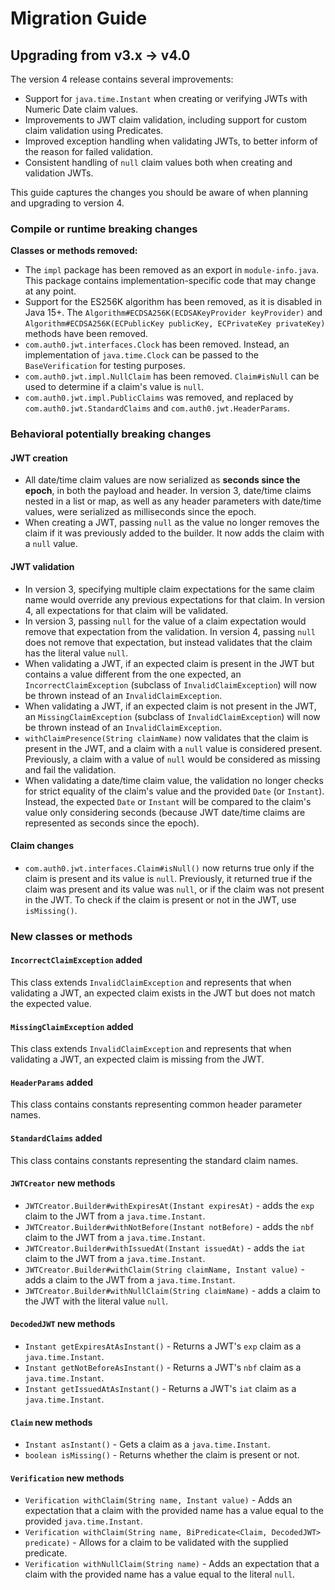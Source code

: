 # Migration Guide

## Upgrading from v3.x -> v4.0

The version 4 release contains several improvements:

- Support for `java.time.Instant` when creating or verifying JWTs with Numeric Date claim values.
- Improvements to JWT claim validation, including support for custom claim validation using Predicates.
- Improved exception handling when validating JWTs, to better inform of the reason for failed validation.
- Consistent handling of `null` claim values both when creating and validation JWTs.

This guide captures the changes you should be aware of when planning and upgrading to version 4.

### Compile or runtime breaking changes

**Classes or methods removed:**
- The `impl` package has been removed as an export in `module-info.java`. This package contains implementation-specific code that may change at any point.
- Support for the ES256K algorithm has been removed, as it is disabled in Java 15+. The `Algorithm#ECDSA256K(ECDSAKeyProvider keyProvider)` and `Algorithm#ECDSA256K(ECPublicKey publicKey, ECPrivateKey privateKey)` methods have been removed.
- `com.auth0.jwt.interfaces.Clock` has been removed. Instead, an implementation of `java.time.Clock` can be passed to the `BaseVerification` for testing purposes.
- `com.auth0.jwt.impl.NullClaim` has been removed. `Claim#isNull` can be used to determine if a claim's value is `null`.
- `com.auth0.jwt.impl.PublicClaims` was removed, and replaced by `com.auth0.jwt.StandardClaims` and `com.auth0.jwt.HeaderParams`.

### Behavioral potentially breaking changes

#### JWT creation

- All date/time claim values are now serialized as **seconds since the epoch**, in both the payload and header. In version 3, date/time claims nested in a list or map, as well as any header parameters with date/time values, were serialized as milliseconds since the epoch. 
- When creating a JWT, passing `null` as the value no longer removes the claim if it was previously added to the builder. It now adds the claim with a `null` value.

#### JWT validation

- In version 3, specifying multiple claim expectations for the same claim name would override any previous expectations for that claim. In version 4, all expectations for that claim will be validated.
- In version 3, passing `null` for the value of a claim expectation would remove that expectation from the validation. In version 4, passing `null` does not remove that expectation, but instead validates that the claim has the literal value `null`.
- When validating a JWT, if an expected claim is present in the JWT but contains a value different from the one expected, an `IncorrectClaimException` (subclass of `InvalidClaimException`) will now be thrown instead of an `InvalidClaimException`.
- When validating a JWT, if an expected claim is not present in the JWT, an `MissingClaimException` (subclass of `InvalidClaimException`) will now be thrown instead of an `InvalidClaimException`.
- `withClaimPresence(String claimName)` now validates that the claim is present in the JWT, and a claim with a `null` value is considered present. Previously, a claim with a value of `null` would be considered as missing and fail the validation.
- When validating a date/time claim value, the validation no longer checks for strict equality of the claim's value and the provided `Date` (or `Instant`). Instead, the expected `Date` or `Instant` will be compared to the claim's value only considering seconds (because JWT date/time claims are represented as seconds since the epoch).

#### Claim changes

- `com.auth0.jwt.interfaces.Claim#isNull()` now returns true only if the claim is present and its value is `null`. Previously, it returned true if the claim was present and its value was `null`, or if the claim was not present in the JWT. To check if the claim is present or not in the JWT, use `isMissing()`.

### New classes or methods

#### `IncorrectClaimException` added

This class extends `InvalidClaimException` and represents that when validating a JWT, an expected claim exists in the JWT but does not match the expected value.

#### `MissingClaimException` added

This class extends `InvalidClaimException` and represents that when validating a JWT, an expected claim is missing from the JWT.

#### `HeaderParams` added

This class contains constants representing common header parameter names.

#### `StandardClaims` added

This class contains constants representing the standard claim names.

#### `JWTCreator` new methods

- `JWTCreator.Builder#withExpiresAt(Instant expiresAt)` - adds the `exp` claim to the JWT from a `java.time.Instant`.
- `JWTCreator.Builder#withNotBefore(Instant notBefore)` - adds the `nbf` claim to the JWT from a `java.time.Instant`.
- `JWTCreator.Builder#withIssuedAt(Instant issuedAt)` - adds the `iat` claim to the JWT from a `java.time.Instant`.
- `JWTCreator.Builder#withClaim(String claimName, Instant value)` - adds a claim to the JWT from a `java.time.Instant`.
- `JWTCreator.Builder#withNullClaim(String claimName)` - adds a claim to the JWT with the literal value `null`.

#### `DecodedJWT` new methods

- `Instant getExpiresAtAsInstant()` - Returns a JWT's `exp` claim as a `java.time.Instant`.
- `Instant getNotBeforeAsInstant()` - Returns a JWT's `nbf` claim as a `java.time.Instant`.
- `Instant getIssuedAtAsInstant()` - Returns a JWT's `iat` claim as a `java.time.Instant`.

#### `Claim` new methods

- `Instant asInstant()` - Gets a claim as a `java.time.Instant`.
- `boolean isMissing()` - Returns whether the claim is present or not.

#### `Verification` new methods

- `Verification withClaim(String name, Instant value)` - Adds an expectation that a claim with the provided name has a value equal to the provided `java.time.Instant`.
- `Verification withClaim(String name, BiPredicate<Claim, DecodedJWT> predicate)` - Allows for a claim to be validated with the supplied predicate. 
- `Verification withNullClaim(String name)` - Adds an expectation that a claim with the provided name has a value equal to the literal `null`.
